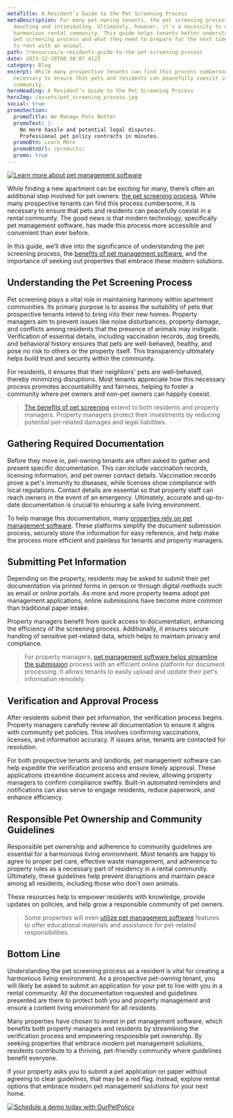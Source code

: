 ```yaml
---
metaTitle: A Resident’s Guide to the Pet Screening Process
metaDescription: For many pet-owning tenants, the pet screening process can be
  daunting and intimidating. Ultimately, however, it's a necessity to ensure a
  harmonious rental community. This guide helps tenants better understand the
  pet screening process and what they need to prepare for the next time they go
  to rent with an animal.
path: /resources/a-residents-guide-to-the-pet-screening-process
date: 2023-12-20T06:38:07.412Z
category: Blog
excerpt: While many prospective tenants can find this process cumbersome, it is
  necessary to ensure that pets and residents can peacefully coexist in a rental
  community.
heroHeading: A Resident’s Guide to the Pet Screening Process
heroImg: /assets/pet_screening_process.jpg
social: true
promoSection:
  promoTitle: We Manage Pets Better
  promoText: |-
    No more hassle and potential legal disputes.
    Professional pet policy contracts in minutes.
  promoBtn: Learn More
  promoBtnUrl: /products/
  promo: true
---
```

[![L﻿earn more a﻿bout pet management software](/assets/residents_guide_to_pet_ownership-1-.png "L﻿earn more how to properly screen pets for your rental property with OurPetPolicy")](https://landlordtech.com/products)

While finding a new apartment can be exciting for many, there’s often an additional step involved for pet owners: [the pet screening process](https://landlordtech.com/resources/tips-for-establishing-a-software-pet-screening-process-in-apartments/). While many prospective tenants can find this process cumbersome, it is necessary to ensure that pets and residents can peacefully coexist in a rental community. The good news is that modern technology, specifically pet management software, has made this process more accessible and convenient than ever before.

In this guide, we’ll dive into the significance of understanding the pet screening process, the [benefits of pet management software](https://landlordtech.com/resources/benefits-of-going-digital/), and the importance of seeking out properties that embrace these modern solutions.

## Understanding the Pet Screening Process

Pet screening plays a vital role in maintaining harmony within apartment communities. Its primary purpose is to assess the suitability of pets that prospective tenants intend to bring into their new homes. Property managers aim to prevent issues like noise disturbances, property damage, and conflicts among residents that the presence of animals may instigate. Verification of essential details, including vaccination records, dog breeds, and behavioral history ensures that pets are well-behaved, healthy, and pose no risk to others or the property itself. This transparency ultimately helps build trust and security within the community.

For residents, it ensures that their neighbors' pets are well-behaved, thereby minimizing disruptions. Most tenants appreciate how this necessary process promotes accountability and fairness, helping to foster a community where pet owners and non-pet owners can happily coexist.

> [The benefits of pet screening](https://landlordtech.com/resources/best-practices-to-properly-screen-pets-for-apartments/) extend to both residents and property managers. Property managers protect their investments by reducing potential pet-related damages and legal liabilities.

## Gathering Required Documentation

Before they move in, pet-owning tenants are often asked to gather and present specific documentation. This can include vaccination records, licensing information, and pet owner contact details. Vaccination records prove a pet's immunity to diseases, while licenses show compliance with local regulations. Contact details are essential so that property staff can reach owners in the event of an emergency. Ultimately, accurate and up-to-date documentation is crucial to ensuring a safe living environment.

To help manage this documentation, many [properties rely on pet management software](https://landlordtech.com/resources/top-pet-management-software-features-for-properties/). These platforms simplify the document submission process, securely store the information for easy reference, and help make the process more efficient and painless for tenants and property managers.

## Submitting Pet Information

Depending on the property, residents may be asked to submit their pet documentation via printed forms in person or through digital methods such as email or online portals. As more and more property teams adopt pet management applications, online submissions have become more common than traditional paper intake.

Property managers benefit from quick access to documentation, enhancing the efficiency of the screening process. Additionally, it ensures secure handling of sensitive pet-related data, which helps to maintain privacy and compliance.

> For property managers, [pet management software helps streamline the submission](https://landlordtech.com/resources/pet-management-platforms-are-worth-the-investment-here-is-why/) process with an efficient online platform for document processing. It allows tenants to easily upload and update their pet's information remotely.

## Verification and Approval Process

After residents submit their pet information, the verification process begins. Property managers carefully review all documentation to ensure it aligns with community pet policies. This involves confirming vaccinations, licenses, and information accuracy. If issues arise, tenants are contacted for resolution.

For both prospective tenants and landlords, pet management software can help expedite the verification process and ensure timely approval. These applications streamline document access and review, allowing property managers to confirm compliance swiftly. Built-in automated reminders and notifications can also serve to engage residents, reduce paperwork, and enhance efficiency.

## Responsible Pet Ownership and Community Guidelines

Responsible pet ownership and adherence to community guidelines are essential for a harmonious living environment. Most tenants are happy to agree to proper pet care, effective waste management, and adherence to property rules as a necessary part of residency in a rental community. Ultimately, these guidelines help prevent disruptions and maintain peace among all residents, including those who don’t own animals.

These resources help to empower residents with knowledge, provide updates on policies, and help grow a responsible community of pet owners.

> Some properties will even [utilize pet management software](https://landlordtech.com/resources/new-pet-mapping-tool-feature-added-to-pet-management-platform-ourpetpolicy/) features to offer educational materials and assistance for pet-related responsibilities.

## Bottom Line

Understanding the pet screening process as a resident is vital for creating a harmonious living environment. As a prospective pet-owning tenant, you will likely be asked to submit an application for your pet to live with you in a rental community. All the documentation requested and guidelines presented are there to protect both you and property management and ensure a content living environment for all residents.

Many properties have chosen to invest in pet management software, which benefits both property managers and residents by streamlining the verification process and empowering responsible pet ownership. By seeking properties that embrace modern pet management solutions, residents contribute to a thriving, pet-friendly community where guidelines benefit everyone.

If your property asks you to submit a pet application on paper without agreeing to clear guidelines, that may be a red flag. Instead, explore rental options that embrace modern pet management solutions for your next home.

[![Schedule a demo today with OurPetPolicy](/assets/streamline_esa_verification_process_with_ourpetpolicy.png "Schedule a demo today with OurPetPolicy")](https://info.ourpetpolicy.com/demo/)